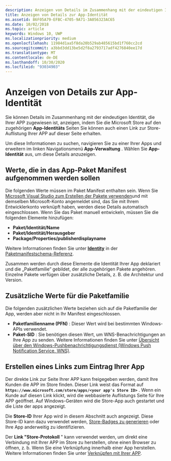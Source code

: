 ```yaml
---
description: Anzeigen von Details im Zusammenhang mit der eindeutigen Identität, die ihrer app durch das Microsoft Store zugewiesen ist, und erhalten eines Links zur Store-Auflistung Ihrer APP.
title: Anzeigen von Details zur App-Identität
ms.assetid: 86F05A79-EFBC-4705-9A71-3A056323AC65
ms.date: 10/02/2018
ms.topic: article
keywords: Windows 10, UWP
ms.localizationpriority: medium
ms.openlocfilehash: 11984d1aa5f8da20b529ab485615bd1f760cc2cd
ms.sourcegitcommit: a3bbd3dd13be5d2f8a2793717adf4276840ee17d
ms.translationtype: MT
ms.contentlocale: de-DE
ms.lasthandoff: 10/30/2020
ms.locfileid: "93034903"
---
```

# <a name="view-app-identity-details"></a>Anzeigen von Details zur App-Identität


Sie können Details im Zusammenhang mit der eindeutigen Identität, die Ihrer APP zugewiesen ist, anzeigen, indem Sie die Microsoft Store auf den zugehörigen **App-Identitäts** Seiten Sie können auch einen Link zur Store-Auflistung Ihrer APP auf dieser Seite erhalten.

Um diese Informationen zu suchen, navigieren Sie zu einer Ihrer Apps und erweitern im linken Navigationsmenü **App-Verwaltung** . Wählen Sie **App-Identität** aus, um diese Details anzuzeigen.


## <a name="values-to-include-in-your-app-package-manifest"></a>Werte, die in das App-Paket Manifest aufgenommen werden sollen

Die folgenden Werte müssen im Paket Manifest enthalten sein. Wenn Sie [Microsoft Visual Studio zum Erstellen der Pakete verwenden](/windows/msix/package/packaging-uwp-apps)und mit demselben Microsoft-Konto angemeldet sind, das Sie mit Ihrem Entwicklerkonto verknüpft haben, werden diese Details automatisch eingeschlossen. Wenn Sie das Paket manuell entwickeln, müssen Sie die folgenden Elemente hinzufügen:

-   **Paket/Identität/Name**
-   **Paket/Identität/Herausgeber**
-   **Package/Properties/publisherdisplayname**

Weitere Informationen finden Sie unter [**Identity**](/uwp/schemas/appxpackage/uapmanifestschema/element-identity) in der [Paketmanifestschema-Referenz](/uwp/schemas/appxpackage/uapmanifestschema/schema-root).

Zusammen werden durch diese Elemente die Identität Ihrer App deklariert und die „Paketfamilie“ gebildet, der alle zugehörigen Pakete angehören. Einzelne Pakete verfügen über zusätzliche Details, z. B. die Architektur und Version.


## <a name="additional-values-for-package-family"></a>Zusätzliche Werte für die Paketfamilie

Die folgenden zusätzlichen Werte beziehen sich auf die Paketfamilie der App, werden aber nicht in Ihr Manifest eingeschlossen.

-   **Paketfamilienname (PFN)** : Dieser Wert wird bei bestimmten Windows-APIs verwendet.
-   **Paket-SID** : Sie benötigen diesen Wert, um WNS-Benachrichtigungen an Ihre App zu senden. Weitere Informationen finden Sie unter [Übersicht über den Windows-Pushbenachrichtigungsdienst (Windows Push Notification Service, WNS)](../design/shell/tiles-and-notifications/windows-push-notification-services--wns--overview.md).


## <a name="link-to-your-apps-listing"></a>Erstellen eines Links zum Eintrag Ihrer App

Der direkte Link zur Seite Ihrer APP kann freigegeben werden, damit Ihre Kunden die APP im Store finden. Dieser Link weist das Format auf **`https://www.microsoft.com/store/apps/<your app's Store ID>`** . Wenn ein Kunde auf diesen Link klickt, wird die webbasierte Auflistungs Seite für Ihre APP geöffnet. Auf Windows-Geräten wird die Store-App auch gestartet und die Liste der apps angezeigt.

Die **Store-ID** Ihrer App wird in diesem Abschnitt auch angezeigt. Diese Store-ID kann dazu verwendet werden, [Store-Badges zu generieren](https://developer.microsoft.com/store/badges) oder Ihre App anderweitig zu identifizieren.

Der **Link "Store-Protokoll** " kann verwendet werden, um direkt eine Verbindung mit Ihrer APP im Store zu herstellen, ohne einen Browser zu öffnen, z. b. Wenn Sie eine Verknüpfung innerhalb einer App herstellen. Weitere Informationen finden Sie unter [Verknüpfen mit Ihrer APP](link-to-your-app.md).



 

 

